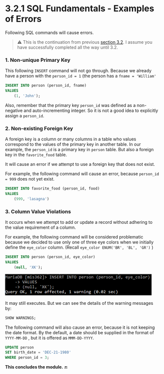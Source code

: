 # 3.2.1 SQL Fundamentals - Examples of Errors 

Following SQL commands will cause errors.

> :warning: This is the continuation from previous [section 3.2](https://zwentt.github.io/wsu-mis-362/3.2%20SQL%20Fundamentals%20Creating%20Database%20and%20Tables). I assume you have successfully completed all the way until 3.2.

### 1. Non-unique Primary Key

This following `INSERT` command will not go through. Because we already have a person with the `person_id = 1` (the person has a `fname = 'William'`

```sql
INSERT INTO person (person_id, fname)
VALUES
	(1, 'John');
```

Also, remember that the primary key `person_id` was defined as a non-negative and auto-incrementing integer. So it is not a good idea to explicitly assign a `person_id`.

### 2. Non-existing Foreign Key 

A foreign key is a column or many columns in a table who values correspond to the values of the primary key in another table. In our example, the `person_id` is a primary key in `person` table. But also a foreign key in the `favorite_food` table. 

It will cause an error if we attempt to use a foreign key that does not exist. 

For example, the following command will cause an error, because `person_id = 999`  does not yet exist. 

```sql
INSERT INTO favorite_food (person_id, food)
VALUES
	(999, 'lasagna')
```



### 3. Column Value Violations 

It occurs when we attempt to add or update a record without adhering to the value requirement of a column. 

For example, the following command will be considered problematic because we decided to use only one of three eye colors when we initially define the `eye_color` column. (Recall  `eye_color ENUM('BR', 'BL', 'GR')` )

```sql
INSERT INTO person (person_id, eye_color)
VALUES
	(null, 'XK');
```

![image-20210918220616699](images/image-20210918220616699.png)

It may still executes. But we can see the details of the warning messages by: 

```sql
SHOW WARNINGS;
```

The following command will also cause an error, because it is not keeping the date format. By the default, a date should be supplied in the format of `YYYY-MM-DD` , but it is offered as `MMM-DD-YYYY`. 

```sql
UPDATE person
SET birth_date = 'DEC-21-1980'
WHERE person_id = 3;
```

**This concludes the module.** :end: 

